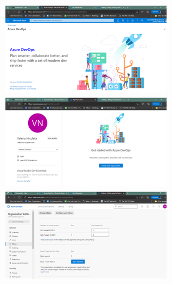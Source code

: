 ![0001](imagesEvidencia0\0001.PNG)

![0002](imagesEvidencia0\0002.PNG)

![0003](imagesEvidencia0\0003.PNG)
